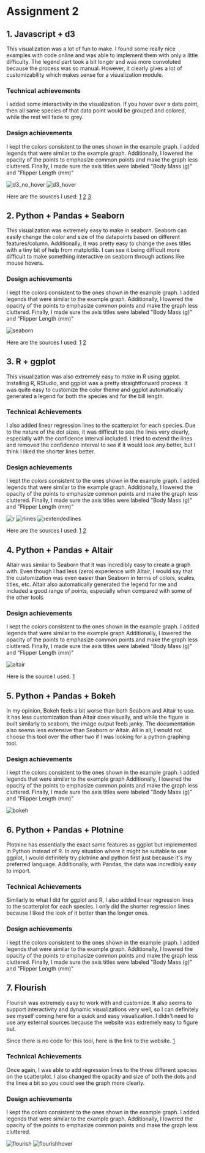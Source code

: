 # Assignment 2

## 1. Javascript + d3

This visualization was a lot of fun to make. I found some really nice examples with code online and was able to implement them with only a little difficulty. The legend part took a bit longer and was more convoluted because the process was so manual. However, it clearly gives a lot of customizability which makes sense for a visualization module. 

### Technical achievements 
I added some interactivity in the visualization. If you hover over a data point, then all same species of that data point would be grouped and colored, while the rest will fade to grey. 

### Design achievements 
I kept the colors consistent to the ones shown in the example graph. I added legends that were similar to the example graph. Additionally, I lowered the opacity of the points to emphasize common points and make the graph less cluttered. Finally, I made sure the axis titles were labeled "Body Mass (g)" and "Flipper Length (mm)"

![d3_no_hover](./img/d3hover.png)
![d3_hover](./img/d3nohover.png)

Here are the sources I used:
[1](https://d3-graph-gallery.com/graph/custom_theme.html)
[2](https://d3-graph-gallery.com/graph/scatter_grouped_highlight.html)
[3](https://d3-graph-gallery.com/graph/custom_legend.html)

## 2. Python + Pandas + Seaborn

This visualization was extremely easy to make in seaborn. Seaborn can easily change the color and size of the datapoints based on different features/column. Additionally, it was pretty easy to change the axes titles with a tiny bit of help from matplotlib. I can see it being difficult more difficult to make something interactive on seaborn through actions like mouse hovers. 

### Design achievements 
I kept the colors consistent to the ones shown in the example graph. I added legends that were similar to the example graph. Additionally, I lowered the opacity of the points to emphasize common points and make the graph less cluttered. Finally, I made sure the axis titles were labeled "Body Mass (g)" and "Flipper Length (mm)"

![seaborn](./img/seaborn.png)

Here are the sources I used:
[1](https://seaborn.pydata.org/generated/seaborn.scatterplot.html)
[2](https://stackoverflow.com/questions/53733755/how-to-move-legend-to-outside-of-a-seaborn-scatterplot)

## 3. R + ggplot

This visualization was also extremely easy to make in R using ggplot. Installing R, RStudio, and ggplot was a pretty straightforward process. It was quite easy to customize the color theme and ggplot automatically generated a legend for both the species and for the bill length. 

### Technical Achievements
I also added linear regression lines to the scatterplot for each species. Due to the nature of the dot sizes, it was difficult to see the lines very clearly, especially with the confidence interval included. I tried to extend the lines and removed the confidence interval to see if it would look any better, but I think I liked the shorter lines better.

### Design achievements 
I kept the colors consistent to the ones shown in the example graph. I added legends that were similar to the example graph. Additionally, I lowered the opacity of the points to emphasize common points and make the graph less cluttered. Finally, I made sure the axis titles were labeled "Body Mass (g)" and "Flipper Length (mm)"

![r](/img/r.png)
![rlines](/img/rlines.png)
![rextendedlines](/img/rextendedlines.png)

Here are the sources I used:
[1](https://sparkbyexamples.com/r-programming/read-csv-from-url-in-r/)
[2](http://www.sthda.com/english/wiki/ggplot2-scatter-plots-quick-start-guide-r-software-and-data-visualization)

## 4. Python + Pandas + Altair
Altair was similar to Seaborn that it was incredibly easy to create a graph with. Even though I had less (zero) experience with Altair, I would say that the customization was even easier than Seaborn in terms of colors, scales, titles, etc. Altair also automatically generated the legend for me and included a good range of points, especially when compared with some of the other tools. 

### Design achievements 
I kept the colors consistent to the ones shown in the example graph. I added legends that were similar to the example graph Additionally, I lowered the opacity of the points to emphasize common points and make the graph less cluttered. Finally, I made sure the axis titles were labeled "Body Mass (g)" and "Flipper Length (mm)"

![altair](./img/altair.png)

Here is the source I used:
[1](https://www.geeksforgeeks.org/python-altair-scatter-plot/)

## 5. Python + Pandas + Bokeh
In my opinion, Bokeh feels a bit worse than both Seaborn and Altair to use. It has less customization than Altair does visually, and while the figure is built similarly to seaborn, the image output feels janky. The documentation also seems less extensive than Seaborn or Altair. All in all, I would not choose this tool over the other two if I was looking for a python graphing tool.

### Design achievements 

I kept the colors consistent to the ones shown in the example graph. I added legends that were similar to the example graph Additionally, I lowered the opacity of the points to emphasize common points and make the graph less cluttered. Finally, I made sure the axis titles were labeled "Body Mass (g)" and "Flipper Length (mm)"

![bokeh](./img/bokeh.png)

## 6. Python + Pandas + Plotnine
Plotnine has essentially the exact same features as ggplot but implemented in Python instead of R. In any situation where it might be suitable to use ggplot, I would definitely try plotnine and python first just because it's my preferred language. Additionally, with Pandas, the data was incredibly easy to import. 

### Technical Achievements
Similarly to what I did for ggplot and R, I also added linear regression lines to the scatterplot for each species. I only did the shorter regression lines because I liked the look of it better than the longer ones. 

### Design achievements 
I kept the colors consistent to the ones shown in the example graph. I added legends that were similar to the example graph. Additionally, I lowered the opacity of the points to emphasize common points and make the graph less cluttered. Finally, I made sure the axis titles were labeled "Body Mass (g)" and "Flipper Length (mm)"

## 7. Flourish
Flourish was extremely easy to work with and customize. It also seems to support interactivity and dynamic visualizations very well, so I can definitely see myself coming here for a quick and easy visualization. I didn't need to use any external sources because the website was extremely easy to figure out. 

Since there is no code for this tool, here is the link to the website. 
[1](https://public.flourish.studio/visualisation/16857800/)

### Technical Achievements
Once again, I was able to add regression lines to the three different species on the scatterplot. I also changed the opacity and size of both the dots and the lines a bit so you could see the graph more clearly. 

### Design achievements 
I kept the colors consistent to the ones shown in the example graph. I added legends that were similar to the example graph. Additionally, I lowered the opacity of the points to emphasize common points and make the graph less cluttered. 

![flourish](./img/flourish.png)
![flourishhover](./img/flourishhover.png)